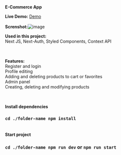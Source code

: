 **E-Commerce App**

**Live Demo:** [Demo](https://e-commerce-app-pied-one.vercel.app) <br/> <br/> 
**Screnshot:**![image](https://github.com/asim-iskandarli/mini-socialapp/blob/main/screenshot.gif)

**Used in this project:** <br/> 
Next JS, Next-Auth, Styled Components, Context API <br/> <br/> <br/>

**Features:** <br/> 
Register and login <br/>
Profile editing <br/>
Adding and deleting products to cart or favorites <br/>
Admin panel <br/>
Creating, deleting and modifying products <br/><br/><br/> 



**Install dependencies** <br/> 
### `cd ./folder-name npm install` <br/> <br/> 

**Start project** <br/> 
### `cd ./folder-name npm run dev` or `npm run start`
